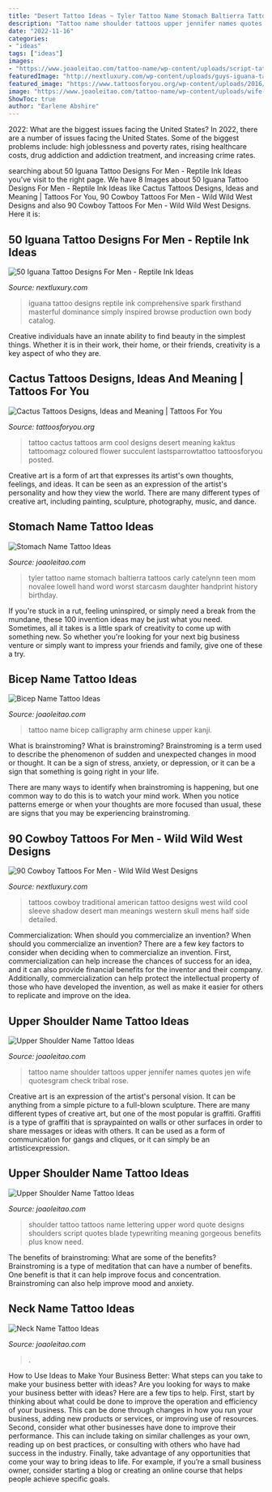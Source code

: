 ```yaml
---
title: "Desert Tattoo Ideas ~ Tyler Tattoo Name Stomach Baltierra Tattoos Carly Catelynn Teen Mom Novalee Lowell Hand Word Worst Starcasm Daughter Handprint History Birthday"
description: "Tattoo name shoulder tattoos upper jennifer names quotes jen wife quotesgram check tribal rose"
date: "2022-11-16"
categories:
- "ideas"
tags: ["ideas"]
images:
- "https://www.joaoleitao.com/tattoo-name/wp-content/uploads/script-tattoo-neck-man1.jpg"
featuredImage: "http://nextluxury.com/wp-content/uploads/guys-iguana-tattoo-design-ideas.jpg"
featured_image: "https://www.tattoosforyou.org/wp-content/uploads/2016/05/Cactus-Tattoo-Design.jpg"
image: "https://www.joaoleitao.com/tattoo-name/wp-content/uploads/wife-name-tattoo-ideas-collar-bone.jpg"
ShowToc: true
author: "Earlene Abshire"
---
```



2022: What are the biggest issues facing the United States?
In 2022, there are a number of issues facing the United States. Some of the biggest problems include: high joblessness and poverty rates, rising healthcare costs, drug addiction and addiction treatment, and increasing crime rates.

	

		
searching about 50 Iguana Tattoo Designs For Men - Reptile Ink Ideas you've visit to the right page. We have 8 Images about 50 Iguana Tattoo Designs For Men - Reptile Ink Ideas like Cactus Tattoos Designs, Ideas and Meaning | Tattoos For You, 90 Cowboy Tattoos For Men - Wild Wild West Designs and also 90 Cowboy Tattoos For Men - Wild Wild West Designs. Here it is:
		
    
## 50 Iguana Tattoo Designs For Men - Reptile Ink Ideas

<img loading=lazy src="http://nextluxury.com/wp-content/uploads/guys-iguana-tattoo-design-ideas.jpg" onerror="this.onerror=null;this.src='https://tse1.mm.bing.net/th?id=OIP.HnxjAwWlCZbWzF-x9cxJnQHaJQ&amp;pid=15.1';" alt="50 Iguana Tattoo Designs For Men - Reptile Ink Ideas">

_Source: nextluxury.com_

>iguana tattoo designs reptile ink comprehensive spark firsthand masterful dominance simply inspired browse production own body catalog. 

	

Creative individuals have an innate ability to find beauty in the simplest things. Whether it is in their work, their home, or their friends, creativity is a key aspect of who they are.

    
## Cactus Tattoos Designs, Ideas And Meaning | Tattoos For You

<img loading=lazy src="https://www.tattoosforyou.org/wp-content/uploads/2016/05/Cactus-Tattoo-Design.jpg" onerror="this.onerror=null;this.src='https://tse1.mm.bing.net/th?id=OIP.7ASQRbeBdGRTpzqW7dDhewHaJ4&amp;pid=15.1';" alt="Cactus Tattoos Designs, Ideas and Meaning | Tattoos For You">

_Source: tattoosforyou.org_

>tattoo cactus tattoos arm cool designs desert meaning kaktus tattoomagz coloured flower succulent lastsparrowtattoo tattoosforyou posted. 

	

Creative art is a form of art that expresses its artist's own thoughts, feelings, and ideas. It can be seen as an expression of the artist's personality and how they view the world. There are many different types of creative art, including painting, sculpture, photography, music, and dance.

    
## Stomach Name Tattoo Ideas

<img loading=lazy src="https://www.joaoleitao.com/tattoo-name/wp-content/uploads/name-stomach-tattoo-design-man.jpg" onerror="this.onerror=null;this.src='https://tse4.mm.bing.net/th?id=OIP.X2Z5pOGJ76ZctUzp5RFoegHaFh&amp;pid=15.1';" alt="Stomach Name Tattoo Ideas">

_Source: joaoleitao.com_

>tyler tattoo name stomach baltierra tattoos carly catelynn teen mom novalee lowell hand word worst starcasm daughter handprint history birthday. 

	

If you're stuck in a rut, feeling uninspired, or simply need a break from the mundane, these 100 invention ideas may be just what you need. Sometimes, all it takes is a little spark of creativity to come up with something new. So whether you're looking for your next big business venture or simply want to impress your friends and family, give one of these a try.

    
## Bicep Name Tattoo Ideas

<img loading=lazy src="https://www.joaoleitao.com/tattoo-name/wp-content/uploads/chinese-calligraphy-tattoo-arm.jpg" onerror="this.onerror=null;this.src='https://tse1.mm.bing.net/th?id=OIP.Hwlbc65IC02WBqHhyBvfegHaLI&amp;pid=15.1';" alt="Bicep Name Tattoo Ideas">

_Source: joaoleitao.com_

>tattoo name bicep calligraphy arm chinese upper kanji. 

	

What is brainstroming?
What is brainstroming?
 Brainstroming is a term used to describe the phenomenon of sudden and unexpected changes in mood or thought. It can be a sign of stress, anxiety, or depression, or it can be a sign that something is going right in your life.

There are many ways to identify when brainstroming is happening, but one common way to do this is to watch your mind work. When you notice patterns emerge or when your thoughts are more focused than usual, these are signs that you may be experiencing brainstroming.

    
## 90 Cowboy Tattoos For Men - Wild Wild West Designs

<img loading=lazy src="http://nextluxury.com/wp-content/uploads/blackwork-detailed-tattoo-shadow-man-in-desert-half-sleeve.jpg" onerror="this.onerror=null;this.src='https://tse1.mm.bing.net/th?id=OIP.O6elJBla8aGpW9VJqS1yaAHaHa&amp;pid=15.1';" alt="90 Cowboy Tattoos For Men - Wild Wild West Designs">

_Source: nextluxury.com_

>tattoos cowboy traditional american tattoo designs west wild cool sleeve shadow desert man meanings western skull mens half side detailed. 

	

Commercialization: When should you commercialize an invention?
When should you commercialize an invention? 
There are a few key factors to consider when deciding when to commercialize an invention. First, commercialization can help increase the chances of success for an idea, and it can also provide financial benefits for the inventor and their company. Additionally, commercialization can help protect the intellectual property of those who have developed the invention, as well as make it easier for others to replicate and improve on the idea.

    
## Upper Shoulder Name Tattoo Ideas

<img loading=lazy src="https://www.joaoleitao.com/tattoo-name/wp-content/uploads/wife-name-tattoo-ideas-collar-bone.jpg" onerror="this.onerror=null;this.src='https://tse1.mm.bing.net/th?id=OIP.49DLTl8SWjsCY9A2ask74AHaFj&amp;pid=15.1';" alt="Upper Shoulder Name Tattoo Ideas">

_Source: joaoleitao.com_

>tattoo name shoulder tattoos upper jennifer names quotes jen wife quotesgram check tribal rose. 

	

Creative art is an expression of the artist's personal vision. It can be anything from a simple picture to a full-blown sculpture. There are many different types of creative art, but one of the most popular is graffiti. Graffiti is a type of graffiti that is spraypainted on walls or other surfaces in order to share messages or ideas with others. It can be used as a form of communication for gangs and cliques, or it can simply be an artisticexpression.

    
## Upper Shoulder Name Tattoo Ideas

<img loading=lazy src="https://www.joaoleitao.com/tattoo-name/wp-content/uploads/upper-shoulder-script-tattoo-ideas.jpg" onerror="this.onerror=null;this.src='https://tse1.mm.bing.net/th?id=OIP.bIhRXH30kxPPLHyDGH1nnwHaFL&amp;pid=15.1';" alt="Upper Shoulder Name Tattoo Ideas">

_Source: joaoleitao.com_

>shoulder tattoo tattoos name lettering upper word quote designs shoulders script quotes blade typewriting meaning gorgeous benefits plus know need. 

	

The benefits of brainstroming: What are some of the benefits?
Brainstroming is a type of meditation that can have a number of benefits. One benefit is that it can help improve focus and concentration. Brainstroming can also help improve mood and anxiety.

    
## Neck Name Tattoo Ideas

<img loading=lazy src="https://www.joaoleitao.com/tattoo-name/wp-content/uploads/script-tattoo-neck-man1.jpg" onerror="this.onerror=null;this.src='https://tse1.mm.bing.net/th?id=OIP.oCet2YbtcMM4i9v9M8gp5AHaLI&amp;pid=15.1';" alt="Neck Name Tattoo Ideas">

_Source: joaoleitao.com_

>. 

	

How to Use Ideas to Make Your Business Better: What steps can you take to make your business better with ideas?
Are you looking for ways to make your business better with ideas? Here are a few tips to help. First, start by thinking about what could be done to improve the operation and efficiency of your business. This can be done through changes in how you run your business, adding new products or services, or improving use of resources. Second, consider what other businesses have done to improve their performance. This can include taking on similar challenges as your own, reading up on best practices, or consulting with others who have had success in the industry. Finally, take advantage of any opportunities that come your way to bring ideas to life. For example, if you’re a small business owner, consider starting a blog or creating an online course that helps people achieve specific goals.

